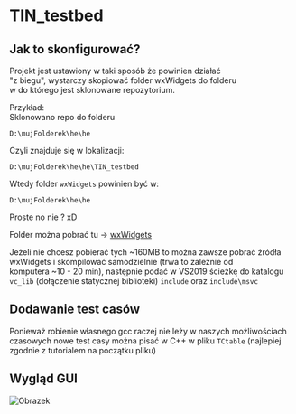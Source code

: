 # TIN_testbed

## Jak to skonfigurować?

Projekt jest ustawiony w taki sposób że powinien działać    \
"z biegu", wystarczy skopiować folder wxWidgets do folderu  \
w do którego jest sklonowane repozytorium.

Przykład: \
Sklonowano repo do folderu

```batch
D:\mujFolderek\he\he
```

Czyli znajduje się w lokalizacji:

```batch
D:\mujFolderek\he\he\TIN_testbed
```

Wtedy folder ```wxWidgets``` powinien być w:

```batch
D:\mujFolderek\he\he
```

Proste no nie ? xD

Folder można pobrać tu -> [wxWidgets](https://drive.google.com/file/d/19QC6fGoTbvylOnT7RSkwvBJ8GiaywVZF/view?usp=sharing)

Jeżeli nie chcesz pobierać tych ~160MB to można zawsze pobrać źródła \
wxWidgets i skompilować samodzielnie (trwa to zależnie od \
komputera ~10 - 20 min), następnie podać w VS2019 ścieżkę do katalogu  ```vc_lib``` (dołączenie statycznej biblioteki)
```include``` oraz ```include\msvc```

## Dodawanie test casów

Ponieważ robienie własnego gcc raczej nie leży w naszych możliwościach \
czasowych nowe test casy można pisać w C++ w pliku ```TCtable``` (najlepiej  \
zgodnie z tutorialem na początku pliku)

## Wygląd GUI

![Obrazek](https://github.com/Commentsareuseless/TIN_testbed/blob/main/Schematics/GUI.PNG)
